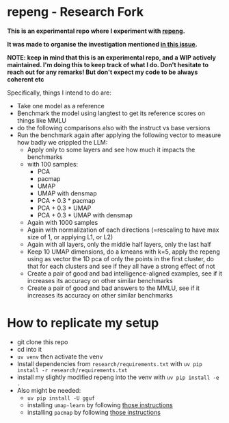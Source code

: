 # repeng - Research Fork

**This is an experimental repo where I experiment with [repeng](https://github.com/vgel/repeng).**

**It was made to organise the investigation mentioned [in this issue](https://github.com/vgel/repeng/issues/27).**

**NOTE: keep in mind that this is an experimental repo, and a WIP actively maintained. I'm doing this to keep track of what I do. Don't hesitate to reach out for any remarks! But don't expect my code to be always coherent etc**

Specifically, things I intend to do are:

- Take one model as a reference
- Benchmark the model using langtest to get its reference scores on things like MMLU
- do the following comparisons also with the instruct vs base versions
- Run the benchmark again after applying the following vector to measure how badly we crippled the LLM:
    - Apply only to some layers and see how much it impacts the benchmarks
    - with 100 samples:
        - PCA
        - pacmap
        - UMAP
        - UMAP with densmap
        - PCA + 0.3 * pacmap
        - PCA + 0.3 * UMAP
        - PCA + 0.3 * UMAP with densmap
    - Again with 1000 samples
    - Again with normalization of each directions (=rescaling to have max size of 1, or applying L1, or L2)
    - Again with all layers, only the middle half layers, only the last half
    - Keep 10 UMAP dimensions, do a kmeans with k=5, apply the repeng using as vector the 1D pca of only the points in the first cluster, do that for each clusters and see if they all have a strong effect of not
    - Create a pair of good and bad intelligence-aligned examples, see if it increases its accuracy on other similar benchmarks
    - Create a pair of good and bad answers to the MMLU, see if it increases its accuracy on other similar benchmarks




# How to replicate my setup
- git clone this repo
- cd into it
- `uv venv` then activate the venv
- Install dependencies from `research/requirements.txt` with `uv pip install -r research/requirements.txt`
- install my slightly modified repeng into the venv with `uv pip install -e .`
- Also might be needed:
    - `uv pip install -U gguf`
    - installing `umap-learn` by following [those instructions](https://pypi.org/project/umap-learn/)
    - installing `pacmap` by following [those instructions](https://pypi.org/project/pacmap/)
